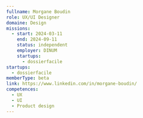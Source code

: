 ```yaml
---
fullname: Morgane Boudin
role: UX/UI Designer
domaine: Design
missions:
  - start: 2024-03-11
    end: 2024-09-11
    status: independent
    employer: DINUM
    startups:
      - dossierfacile
startups:
  - dossierfacile
memberType: beta
link: https://www.linkedin.com/in/morgane-boudin/
competences:
  - UX
  - UI
  - Product design
---
```

